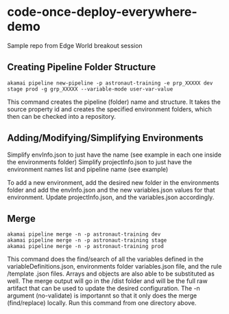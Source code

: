 # code-once-deploy-everywhere-demo
Sample repo from Edge World breakout session

## Creating Pipeline Folder Structure

```
akamai pipeline new-pipeline -p astronaut-training -e prp_XXXXX dev stage prod -g grp_XXXXX --variable-mode user-var-value
```

This command creates the pipeline (folder) name and structure.  It takes the source property id and creates the specified environment folders, which then can be checked into a repository.


## Adding/Modifying/Simplifying Environments

Simplify envInfo.json to just have the name (see example in each one inside the environments folder)
Simplify projectInfo.json to just have the environment names list and pipeline name (see example)

To add a new environment, add the desired new folder in the environments folder and add the envInfo.json and the new variables.json values for that environment. Update projectInfo.json, and the variables.json accordingly.


## Merge

```
akamai pipeline merge -n -p astronaut-training dev
akamai pipeline merge -n -p astronaut-training stage
akamai pipeline merge -n -p astronaut-training prod
```

This command does the find/search of all the variables defined in the variableDefinitions.json, environments folder variables.json file, and the rule /template .json files.  Arrays and objects are also able to be substituted as well. The merge output will go in the /dist folder and will be the full raw artifact that can be used to update the desired configuration.  The -n argument (no-validate) is importannt so that it only does the merge (find/replace) locally.  Run this command from one directory above.
